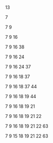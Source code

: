 13

7

7 9

7 9 16

7 9 16 38

7 9 16 24

7 9 16 24 37

7 9 16 18 37

7 9 16 18 37 44

7 9 16 18 19 44

7 9 16 18 19 21

7 9 16 18 19 21 22

7 9 16 18 19 21 22 63

7 9 15 18 19 21 22 63
